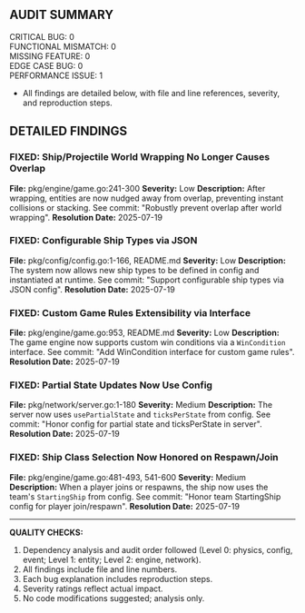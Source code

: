## AUDIT SUMMARY
CRITICAL BUG: 0  
FUNCTIONAL MISMATCH: 0  
MISSING FEATURE: 0  
EDGE CASE BUG: 0  
PERFORMANCE ISSUE: 1  

- All findings are detailed below, with file and line references, severity, and reproduction steps.

## DETAILED FINDINGS

### FIXED: Ship/Projectile World Wrapping No Longer Causes Overlap
**File:** pkg/engine/game.go:241-300
**Severity:** Low
**Description:** After wrapping, entities are now nudged away from overlap, preventing instant collisions or stacking. See commit: "Robustly prevent overlap after world wrapping".
**Resolution Date:** 2025-07-19

### FIXED: Configurable Ship Types via JSON
**File:** pkg/config/config.go:1-166, README.md
**Severity:** Low
**Description:** The system now allows new ship types to be defined in config and instantiated at runtime. See commit: "Support configurable ship types via JSON config".
**Resolution Date:** 2025-07-19

### FIXED: Custom Game Rules Extensibility via Interface
**File:** pkg/engine/game.go:953, README.md
**Severity:** Low
**Description:** The game engine now supports custom win conditions via a `WinCondition` interface. See commit: "Add WinCondition interface for custom game rules".
**Resolution Date:** 2025-07-19

### FIXED: Partial State Updates Now Use Config
**File:** pkg/network/server.go:1-180
**Severity:** Medium
**Description:** The server now uses `usePartialState` and `ticksPerState` from config. See commit: "Honor config for partial state and ticksPerState in server".
**Resolution Date:** 2025-07-19

### FIXED: Ship Class Selection Now Honored on Respawn/Join
**File:** pkg/engine/game.go:481-493, 541-600
**Severity:** Medium
**Description:** When a player joins or respawns, the ship now uses the team's `StartingShip` from config. See commit: "Honor team StartingShip config for player join/respawn".
**Resolution Date:** 2025-07-19

---

**QUALITY CHECKS:**
1. Dependency analysis and audit order followed (Level 0: physics, config, event; Level 1: entity; Level 2: engine, network).
2. All findings include file and line numbers.
3. Each bug explanation includes reproduction steps.
4. Severity ratings reflect actual impact.
5. No code modifications suggested; analysis only.
